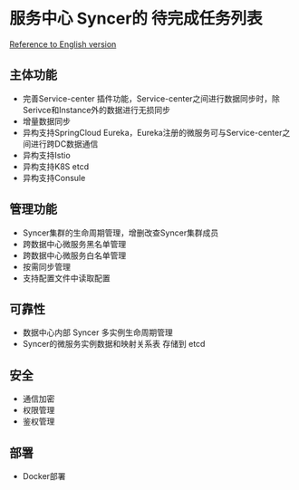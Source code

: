 # 服务中心 Syncer的 待完成任务列表

[Reference to English version](./TODO.md)

## 主体功能

- 完善Service-center 插件功能，Service-center之间进行数据同步时，除Serivce和Instance外的数据进行无损同步
- 增量数据同步
- 异构支持SpringCloud Eureka，Eureka注册的微服务可与Service-center之间进行跨DC数据通信
- 异构支持Istio
- 异构支持K8S etcd
- 异构支持Consule

## 管理功能

- Syncer集群的生命周期管理，增删改查Syncer集群成员
- 跨数据中心微服务黑名单管理
- 跨数据中心微服务白名单管理
- 按需同步管理
- 支持配置文件中读取配置

## 可靠性

- 数据中心内部 Syncer 多实例生命周期管理
- Syncer的微服务实例数据和映射关系表 存储到 etcd

## 安全

- 通信加密
- 权限管理
- 鉴权管理

## 部署

- Docker部署